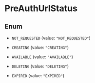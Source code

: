 

# PreAuthUrlStatus

## Enum


* `NOT_REQUESTED` (value: `"NOT_REQUESTED"`)

* `CREATING` (value: `"CREATING"`)

* `AVAILABLE` (value: `"AVAILABLE"`)

* `DELETING` (value: `"DELETING"`)

* `EXPIRED` (value: `"EXPIRED"`)



